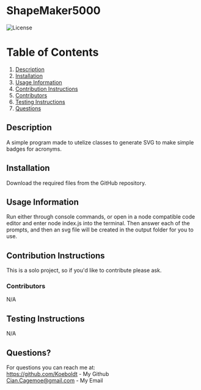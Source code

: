 # ShapeMaker5000

  ![License](https://img.shields.io/badge/license-MIT-blue.svg)
  
# Table of Contents
1. [Description](#Description)
2. [Installation](#Installation)
2. [Usage Information](#Usage)    
3. [Contribution Instructions](#Contribution)
4. [Contributors](#contributors)
5. [Testing Instructions](#Testing)
6. [Questions](#Questions?????!)

## Description <a name="Description"></a>
A simple program made to utelize classes to generate SVG to make simple badges for acronyms.

## Installation <a name="Installation"></a>
Download the required files from the GitHub repository.

## Usage Information <a name="Usage"></a>
Run either through console commands, or open in a node compatible code editor and enter node index.js into the terminal. Then answer each of the prompts, and then an svg file will be created in the output folder for you to use.

## Contribution Instructions <a name="Contribution"></a>
This is a solo project, so if you'd like to contribute please ask.

### Contributors<a name="contributors"></a>
N/A

## Testing Instructions <a name="Testing"></a>
N/A

## Questions? <a name="Questions?????!"></a>
For questions you can reach me at:
<br/> https://github.com/Koeboldt - My Github
<br/> Cian.Cagemoe@gmail.com - My Email
